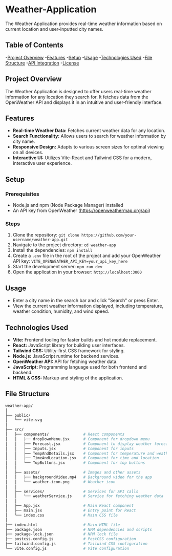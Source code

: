 # Weather-Application
The Weather Application provides real-time weather information based on current location and user-inputted city names.
## Table of Contents
-[Project Overview](#project-overview)
-[Features](#features)
-[Setup](#setup)
-[Usage](#usage)
-[Technologies Used](#technologies-used)
-[File Structure](#file-structure)
-[API Integration](#api-integration)
-[License](#license)
## Project Overview
The Weather Application is designed to offer users real-time weather information for any location they search for. It fetches data from the OpenWeather API and displays it in an intuitive and user-friendly interface.
## Features
- **Real-time Weather Data:** Fetches current weather data for any location.
- **Search Functionality:** Allows users to search for weather information by city name.
- **Responsive Design:** Adapts to various screen sizes for optimal viewing on all devices.
- **Interactive UI:** Utilizes Vite-React and Tailwind CSS for a modern, interactive user experience.
## Setup
### Prerequisites
- Node.js and npm (Node Package Manager) installed
- An API key from OpenWeather (https://openweathermap.org/api)
### Steps
1. Clone the repository:
   `git clone https://github.com/your-username/weather-app.git`
2. Navigate to the project directory:
   `cd weather-app`
3. Install the dependencies:
   `npm install`
4. Create a `.env` file in the root of the project and add your OpenWeather API key:
   `VITE_OPENWEATHER_API_KEY=your_api_key_here`
5. Start the development server:
   `npm run dev`
6. Open the application in your browser:
   `http://localhost:3000`
## Usage
- Enter a city name in the search bar and click "Search" or press Enter.
- View the current weather information displayed, including temperature, weather condition, humidity, and wind speed.
## Technologies Used
- **Vite:** Frontend tooling for faster builds and hot module replacement.
- **React:**  JavaScript library for building user interfaces.
- **Tailwind CSS:** Utility-first CSS framework for styling.
- **Node.js:**  JavaScript runtime for backend services.
- **OpenWeather API:**  API for fetching weather data.
- **JavaScript:** Programming language used for both frontend and backend.
- **HTML & CSS:**  Markup and styling of the application.
## File Structure
```bash
weather-app/
│
├── public/
│   └── vite.svg                
│
├── src/
│   ├── components/               # React components
│   │   ├── dropDownMenu.jsx      # Component for dropdown menu
│   │   ├── Forecast.jsx          # Component to display weather forecast
│   │   ├── Inputs.jsx            # Component for inputs
│   │   ├── TempAndDetails.jsx    # Component for temperature and weather details
│   │   ├── TimeAndLocation.jsx   # Component for time and location
│   │   └── TopButtons.jsx        # Component for top buttons
│   │
│   ├── assets/                   # Images and other assets
│   │   ├── backgroundVideo.mp4   # Background video for the app
│   │   └── weather-icon.png      # Weather icon
│   │
│   ├── services/                 # Services for API calls
│   │   └── weatherService.js     # Service for fetching weather data
│   │
│   ├── App.jsx                   # Main React component
│   ├── main.jsx                  # Entry point for React
│   └── index.css                 # Main CSS file
│
├── index.html                    # Main HTML file
├── package.json                  # NPM dependencies and scripts
├── package-lock.json             # NPM lock file
├── postcss.config.js             # PostCSS configuration
├── tailwind.config.js            # Tailwind CSS configuration
└── vite.config.js                # Vite configuration

```
